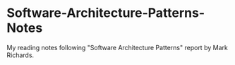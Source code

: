# Software-Architecture-Patterns-Notes
My reading notes following "Software Architecture Patterns" report by Mark Richards.

